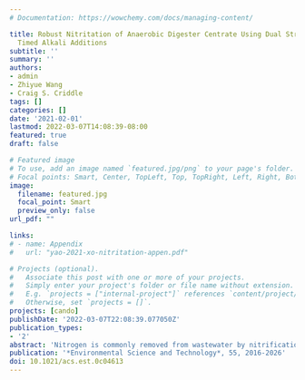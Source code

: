 ```yaml
---
# Documentation: https://wowchemy.com/docs/managing-content/

title: Robust Nitritation of Anaerobic Digester Centrate Using Dual Stressors and
  Timed Alkali Additions
subtitle: ''
summary: ''
authors:
- admin
- Zhiyue Wang
- Craig S. Criddle
tags: []
categories: []
date: '2021-02-01'
lastmod: 2022-03-07T14:08:39-08:00
featured: true
draft: false

# Featured image
# To use, add an image named `featured.jpg/png` to your page's folder.
# Focal points: Smart, Center, TopLeft, Top, TopRight, Left, Right, BottomLeft, Bottom, BottomRight.
image:
  filename: featured.jpg
  focal_point: Smart
  preview_only: false
url_pdf: ""

links: 
# - name: Appendix
#   url: "yao-2021-xo-nitritation-appen.pdf"

# Projects (optional).
#   Associate this post with one or more of your projects.
#   Simply enter your project's folder or file name without extension.
#   E.g. `projects = ["internal-project"]` references `content/project/deep-learning/index.md`.
#   Otherwise, set `projects = []`.
projects: [cando]
publishDate: '2022-03-07T22:08:39.077050Z'
publication_types:
- '2'
abstract: 'Nitrogen is commonly removed from wastewater by nitrification to nitrate followed by nitrate reduction to N2. Shortcut N removal saves energy by limiting ammonia oxidation to nitrite, but nitrite accumulation can be unstable. We hypothesized that repeated short-term exposures of ammonia-oxidizing communities to free ammonia (FA) and free nitrous acid (FNA) would stabilize nitritation by selecting against nitrite-oxidizing bacteria (NOB). Accordingly, we evaluated ammonium oxidation of anaerobic digester centrate in two bench-scale sequencing batch reactors (SBRs), seeded with the same inoculum and operated identically but with differing pH-control strategies. A single stressor SBR (SS/SBR) using pH set-point control produced HNO3, while a dual stressor SBR (DS/SBR) using timed alkalinity addition (TAA) produced HNO2 (ammonium removal efficiency of 97 ± 2%; nitrite accumulation ratio of 98 ± 1%). The TAA protocol was developed during an adaptation period with continuous pH monitoring. After adaptation, automated TAA enabled stable nitritation without set-point control. In the SS/SBR, repeatedly exposing the community to FA (8-10 h/exposure, one exposure/cycle) selected for FA-tolerant ammonia-oxidizing bacteria (Nitrosomonas sp. NM107) and NOB (Nitrobacter sp.). In the DS/SBR, repeatedly exposing the community to FA (2-4 h/exposure, three exposures/cycle) and FNA (4-6 h/exposure, two exposures/cycle) selected for FA- and FNA-resistant AOB (Nitrosomonas IWT514) and against NOB, stabilizing nitritation.'
publication: '*Environmental Science and Technology*, 55, 2016-2026'
doi: 10.1021/acs.est.0c04613
---
```

